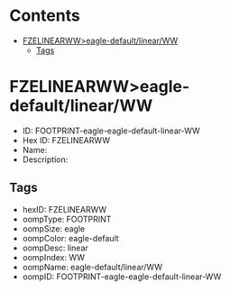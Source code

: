 



Contents
========

* [FZELINEARWW>eagle-default/linear/WW](#fzelinearwweagle-defaultlinearww)
	* [Tags](#tags)

# FZELINEARWW>eagle-default/linear/WW

- ID: FOOTPRINT-eagle-eagle-default-linear-WW
- Hex ID: FZELINEARWW
- Name: 
- Description: 

## Tags

- hexID: FZELINEARWW
- oompType: FOOTPRINT
- oompSize: eagle
- oompColor: eagle-default
- oompDesc: linear
- oompIndex: WW
- oompName: eagle-default/linear/WW
- oompID: FOOTPRINT-eagle-eagle-default-linear-WW
